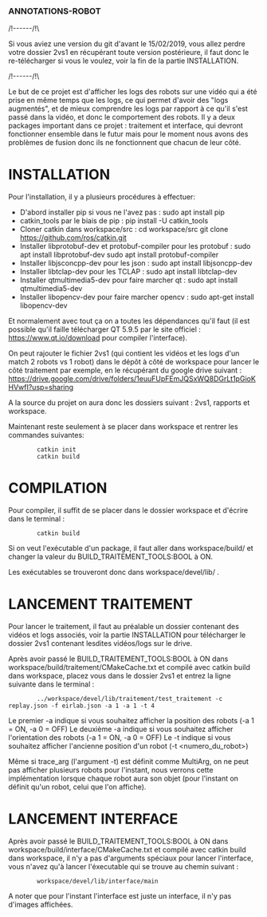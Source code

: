 ### ANNOTATIONS-ROBOT

/!\------/!\

Si vous aviez une version du git d'avant le 15/02/2019, vous allez perdre votre dossier 2vs1 en récupérant toute version postérieure, il faut donc le re-télécharger si vous le voulez, voir la fin de la partie INSTALLATION.

/!\------/!\


Le but de ce projet est d'afficher les logs des robots sur une vidéo qui a été prise en même temps que les logs, ce qui permet d'avoir des "logs augmentés", et de mieux comprendre les logs par rapport à ce qu'il s'est passé dans la vidéo, et donc le comportement des robots.
Il y a deux packages important dans ce projet : traitement et interface, qui devront fonctionner ensemble dans le futur mais pour le moment nous avons des problèmes de fusion donc ils ne fonctionnent que chacun de leur côté. 

# INSTALLATION

Pour l'installation, il y a plusieurs procédures à effectuer:

- D'abord installer pip si vous ne l'avez pas : 
			sudo apt install pip
- catkin_tools par le biais de pip : 
			pip install -U catkin_tools
- Cloner catkin dans workspace/src : 
			cd workspace/src
			git clone https://github.com/ros/catkin.git
- Installer libprotobuf-dev et protobuf-compiler pour les protobuf :
			sudo apt install libprotobuf-dev
			sudo apt install protobuf-compiler
- Installer libjsconcpp-dev pour les json :
			sudo apt install libjsoncpp-dev
- Installer libtclap-dev pour les TCLAP :
			sudo apt install libtclap-dev
- Installer qtmultimedia5-dev pour faire marcher qt :
			sudo apt install qtmultimedia5-dev
- Installer libopencv-dev pour faire marcher opencv :
			sudo apt-get install libopencv-dev

Et normalement avec tout ça on a toutes les dépendances qu'il faut (il est possible qu'il faille télécharger QT 5.9.5 par le site officiel : https://www.qt.io/download pour compiler l'interface).

On peut rajouter le fichier 2vs1 (qui contient les vidéos et les logs d'un match 2 robots vs 1 robot) dans le dépôt à côté de workspace pour lancer le côté traitement par exemple, en le récupérant du google drive suivant : https://drive.google.com/drive/folders/1euuFUpFEmJQSxWQ8DGrLt1pGioKHVwfI?usp=sharing 

A la source du projet on aura donc les dossiers suivant : 2vs1, rapports et workspace.



Maintenant reste seulement à se placer dans workspace et rentrer les commandes suivantes:

			catkin init
			catkin build

# COMPILATION

Pour compiler, il suffit de se placer dans le dossier workspace et d'écrire dans le terminal :

			catkin build

Si on veut l'exécutable d'un package, il faut aller dans workspace/build/<package> et changer la valeur du BUILD_TRAITEMENT_TOOLS:BOOL à ON. 

Les exécutables se trouveront donc dans workspace/devel/lib/<package> .

# LANCEMENT TRAITEMENT

Pour lancer le traitement, il faut au préalable un dossier contenant des vidéos et logs associés, voir la partie INSTALLATION pour télécharger le dossier 2vs1 contenant lesdites vidéos/logs sur le drive.

Après avoir passé le BUILD_TRAITEMENT_TOOLS:BOOL à ON dans workspace/build/traitement/CMakeCache.txt et compilé avec catkin build dans workspace, placez vous dans le dossier 2vs1 et entrez la ligne suivante dans le terminal :

			../workspace/devel/lib/traitement/test_traitement -c replay.json -f eirlab.json -a 1 -a 1 -t 4

Le premier -a indique si vous souhaitez afficher la position des robots (-a 1 = ON, -a 0 = OFF)
Le deuxième -a indique si vous souhaitez afficher l'orientation des robots (-a 1 = ON, -a 0 = OFF)
Le -t indique si vous souhaitez afficher l'ancienne position d'un robot (-t <numero_du_robot>) 

Même si trace_arg (l'argument -t) est définit comme MultiArg<int>, on ne peut pas afficher plusieurs robots pour l'instant, nous verrons cette implémentation lorsque chaque robot aura son objet (pour l'instant on définit qu'un robot, celui que l'on affiche).

# LANCEMENT INTERFACE

Après avoir passé le BUILD_TRAITEMENT_TOOLS:BOOL à ON dans workspace/build/interface/CMakeCache.txt et compilé avec catkin build dans workspace, il n'y a pas d'arguments spéciaux pour lancer l'interface, vous n'avez qu'à lancer l'éxecutable qui se trouve au chemin suivant :

			workspace/devel/lib/interface/main

A noter que pour l'instant l'interface est juste un interface, il n'y pas d'images affichées.
